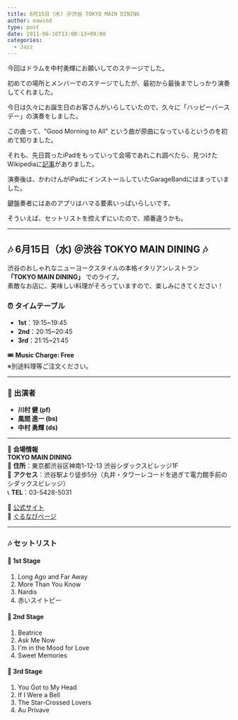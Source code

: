```yaml
---
title: 6月15日（水) ＠渋谷 TOKYO MAIN DINING
author: eawind
type: post
date: 2011-06-16T13:00:13+09:00
categories:
  - Jazz
---
```

今回はドラムを中村勇輝にお願いしてのステージでした。

初めての場所とメンバーでのステージでしたが、最初から最後までしっかり演奏してくれました。

今日は久々にお誕生日のお客さんがいらしていたので、久々に「ハッピーバースデー」の演奏をしました。

この曲って、"Good Morning to All" という曲が原曲になっているというのを初めて知りました。

それも、先日買ったiPadをもっていって会場であれこれ調べたら、見つけたWikipediaに[記事](http://ja.wikipedia.org/wiki/%E3%83%8F%E3%83%83%E3%83%94%E3%83%BC%E3%83%90%E3%83%BC%E3%82%B9%E3%83%87%E3%83%BC%E3%83%88%E3%82%A5%E3%83%BC%E3%83%A6%E3%83%BC)がありました。

演奏後は、かわけんがiPadにインストールしていたGarageBandにはまっていました。  

鍵盤奏者にはあのアプリはハマる要素いっぱいらしいです。

そういえば、セットリストを控えずにいたので、順番違うかも。

---

## **🎶 6月15日（水) ＠渋谷 TOKYO MAIN DINING 🎶**

渋谷のおしゃれなニューヨークスタイルの本格イタリアンレストラン  
**「TOKYO MAIN DINING」** でのライブ。  
素敵なお店に、美味しい料理がそろっていますので、楽しみにきてください！

### ⏰ **タイムテーブル**
- **1st**：19:15~19:45  
- **2nd**：20:15~20:45  
- **3rd**：21:15~21:45  

🎟️ **Music Charge: Free**  
※別途料理等ご注文ください。

---

### 🎵 **出演者**
- **川村 健 (pf)**
- **風間 進一 (bs)**
- **中村 勇輝 (ds)**

---

📍 **会場情報**  
**TOKYO MAIN DINING**  
📌 **住所**：東京都渋谷区神南1-12-13 渋谷シダックスビレッジ1F  
🚶 **アクセス**：渋谷駅より徒歩5分（丸井・タワーレコードを過ぎて電力館手前のシダックスビレッジ）  
📞 **TEL**：03-5428-5031  

🔗 [公式サイト](http://www.shidax.co.jp/tmd/)  
🔗 [ぐるなびページ](http://r.gnavi.co.jp/g066204/)

---

### 🎶 **セットリスト**
#### 🎵 **1st Stage**
1. Long Ago and Far Away  
2. More Than You Know  
3. Nardis  
4. 赤いスイトピー  

#### 🎵 **2nd Stage**
1. Beatrice  
2. Ask Me Now  
3. I'm in the Mood for Love  
4. Sweet Memories  

#### 🎵 **3rd Stage**
1. You Got to My Head  
2. If I Were a Bell  
3. The Star-Crossed Lovers  
4. Au Privave  
